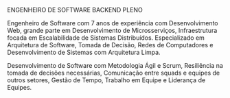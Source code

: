 ENGENHEIRO DE SOFTWARE BACKEND PLENO

<!--
**esalanguerra/esalanguerra** is a ✨ _special_ ✨ repository because its `README.md` (this file) appears on your GitHub profile.

Here are some ideas to get you started:

- 🔭 I’m currently working on ...
- 🌱 I’m currently learning ...
- 👯 I’m looking to collaborate on ...
- 🤔 I’m looking for help with ...
- 💬 Ask me about ...
- 📫 How to reach me: ...
- 😄 Pronouns: ...
- ⚡ Fun fact: ...
-->

Engenheiro de Software com 7 anos de experiência com Desenvolvimento Web, grande parte em Desenvolvimento de Microsserviços, Infraestrutura focada em Escalabilidade de Sistemas Distribuídos. Especializado em Arquitetura de Software, Tomada de Decisão, Redes de Computadores e Desenvolvimento de Sistemas com Arquitetura Limpa.

Desenvolvimento de Software com Metodologia Ágil e Scrum, Resiliência na tomada de decisões necessárias, Comunicação entre squads e equipes de outros setores, Gestão de Tempo, Trabalho em Equipe e Liderança de Equipes.
